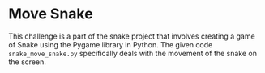 # Move Snake

This challenge is a part of the snake project that involves creating a game of Snake using the Pygame library in Python. The given code `snake_move_snake.py` specifically deals with the movement of the snake on the screen.
